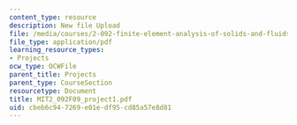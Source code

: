 ```yaml
---
content_type: resource
description: New file Upload
file: /media/courses/2-092-finite-element-analysis-of-solids-and-fluids-i-fall-2009/cbeb6c947269e01edf95cd85a57e8d81_MIT2_092F09_project1.pdf
file_type: application/pdf
learning_resource_types:
- Projects
ocw_type: OCWFile
parent_title: Projects
parent_type: CourseSection
resourcetype: Document
title: MIT2_092F09_project1.pdf
uid: cbeb6c94-7269-e01e-df95-cd85a57e8d81
---
```


